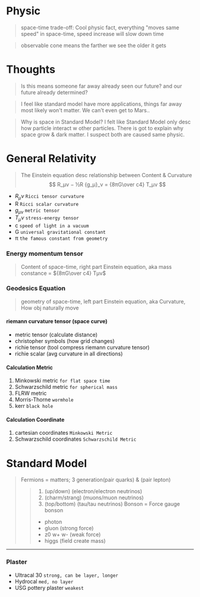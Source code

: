 
# Physic
> space-time trade-off: Cool physic fact, everything "moves same speed" in space-time, speed increase will slow down time

> observable cone means the farther we see the older it gets

# Thoughts
> Is this means someone far away already seen our future? and our future already determined?

> I feel like standard model have more applications, things far away most likely won't matter. We can't even get to Mars..

> Why is space in Standard Model? I felt like Standard Model only desc how particle interact w other particles. There is got to explain why space grow & dark matter. I suspect both are  caused same physic.
# General Relativity

> The Einstein equation desc relationship between Content & Curvature
$$
R_μν − ½R  {g_μ}_ν = {8πG\over c4} T_μν
$$

- $R_μν$ `Ricci tensor curvature`
- R `Ricci scalar curvature`
- ${g_μ}_ν$ `metric tensor`
- $T_μν$ `stress-energy tensor`
- c `speed of light in a vacuum`
- G `universal gravitational constant`
- π `the famous constant from geometry`

### Energy momentum tensor
> Content of space-time, right part Einstein equation, aka mass
    constance = ${8πG\over c4} Tμν$

### Geodesics Equation 
> geometry of space-time, left part Einstein equation, aka Curvature, How obj naturally move

#### riemann curvature tensor (space curve)
  - metric tensor (calculate distance)
  - christopher symbols (how grid changes)
  - richie tensor (tool compress riemann curvature tensor)
  - richie scalar (avg curvature in all directions)


#### Calculation Metric
1. Minkowski metric `for flat space time`
2. Schwarzschild metric `for spherical mass`
3. FLRW metric
4. Morris-Thorne `wormhole`
5. kerr `black hole`

#### Calculation Coordinate
1. cartesian coordinates `Minkowski Metric`
2. Schwarzschild coordinates `Schwarzschild Metric`


# Standard Model

> Fermions = matters; 3 generation(pair quarks) & (pair lepton)
>>  1. (up/down) (electron/electron neutrinos)
>>  2. (charm/strang) (muons/muon neutrinos)
>>  3. (top/bottom) (tau/tau neutrinos)
> Bonson = Force
>>  gauge bonson
>>  - photon
>>  - gluon (strong force)
>>  - z0 w+ w- (weak force)
>>  - higgs (field create mass)

<hr />

### Plaster
- Ultracal 30 `strong, can be layer, longer`
- Hydrocal `med, no layer`
- USG pottery plaster `weakest`